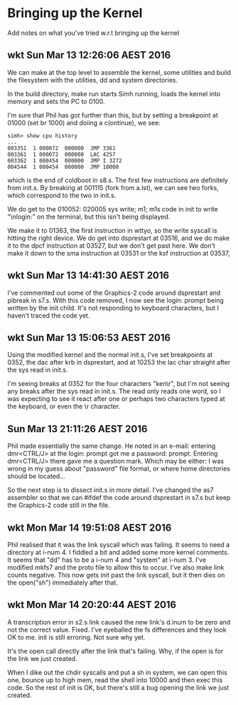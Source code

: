 # Bringing up the Kernel

Add notes on what you've tried w.r.t bringing up the kernel

## wkt Sun Mar 13 12:26:06 AEST 2016

We can make at the top level to assemble the kernel, some utilities
and build the filesystem with the utilities, dd and system directories.

In the build directory, make run starts Simh running, loads the
kernel into memory and sets the PC to 0100.

I'm sure that Phil has got further than this, but by setting a
breakpoint at 01000 (set br 1000) and doiing a c(ontinue), we see:

```
simh> show cpu history
...
003351  1 000072  000000  JMP 3361
003361  1 000072  000000  LAC 4257
003362  1 000454  000000  JMP I 3272
004544  1 000454  000000  JMP 10000
```

which is the end of coldboot in s8.s. The first few instructions
are definitely from init.s. By breaking at 001115 (fork from a.lst),
we can see two forks, which correspond to the two in init.s.

We do get to the 010052: 020005     sys write; m1; m1s
code in init to write "\nlogin:" on the terminal, but this
isn't being displayed.

We make it to 01363, the first instruction in wttyo, so the
write syscall is hitting the right device. We do get into
dsprestart at 03516, and we do make it to the dpcf instruction
at 03527, but we don't get past here. We don't make it down
to the sma instruction at 03531 or the ksf instruction at
03537,

## wkt Sun Mar 13 14:41:30 AEST 2016

I've commented out some of the Graphics-2 code around dsprestart and
pibreak in s7.s. With this code removed, I now see the login: prompt
being written by the init child. It's not responding to keyboard
characters, but I haven't traced the code yet.

## wkt Sun Mar 13 15:06:53 AEST 2016

Using the modified kernel and the normal init.s, I've set breakpoints
at 0352, the dac after krb in dsprestart, and at 10253 the lac char
straight after the sys read in init.s.

I'm seeing breaks at 0352 for the four characters "ken\r", but I'm not
seeing any breaks after the sys read in init.s. The read only reads one
word, so I was expecting to see it react after one or perhaps two characters
typed at the keyboard, or even the \r character.

## Sun Mar 13 21:11:26 AEST 2016

Phil made essentially the same change. He noted in an e-mail: entering
dmr<CTRL/J> at the login: prompt got me a password: prompt. Entering
dmr<CTRL/J> there gave me a question mark. Which may be either: I was wrong
in my guess about "password" file format, or where home directories should
be located...

So the next step is to dissect init.s in more detail. I've changed the as7
assembler so that we can #ifdef the code around dsprestart in s7.s but keep
the Graphics-2 code still in the file.

## wkt Mon Mar 14 19:51:08 AEST 2016

Phil realised that it was the link syscall which was failing. It seems to
need a directory at i-num 4. I fiddled a bit and added some more kernel
comments. It seems that "dd" has to be a i-num 4 and "system" at i-num 3.
I've modified mkfs7 and the proto file to allow this to occur. I've also
make link counts negative. This now gets init past the link syscall, but
it then dies on the open("sh") immediately after that.

## wkt Mon Mar 14 20:20:44 AEST 2016

A transcription error in s2.s link caused the new link's d.inum to be zero
and not the correct value. Fixed. I've eyeballed the fs differences and
they look OK to me. init is still erroring. Not sure why yet.

It's the open call directly after the link that's failing. Why, if the open
is for the link we just created.

When I dike out the chdir syscalls and put a sh in system, we can open this
one, bounce up to high mem, read the shell into 10000 and then exec this
code. So the rest of init is OK, but there's still a bug opening the link
we just created.
